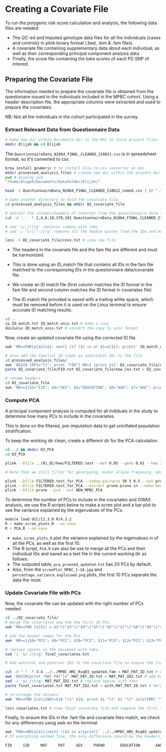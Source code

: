 # Creating a Covariate File

To run the polygenic risk score calculation and analysis, the following data files are needed:
- The QC-ed and Imputed genotype data files for all the individuals (cases and controls) in plink binary format (.bed, .bim & .fam files).
- A covariate file containing supplementary data about each individual, as well as their corresponding principal component analysis data.
- Finally, the score file containing the beta scores of each PD SNP of interest.

## Preparing the Covariate File
The information needed to prepare the covariate file is obtained from the questionaire issued to the individuals included in the MPBC cohort. Using a header description file, the appropriate columns were extracted and used to prepare the covariates.

NB: Not all the individuals in the cohort participated in the survey. 

### Extract Relevant Data from Questionnaire Data
```bash
# make new dir within Documents dir in the HPC to store project files
mkdir Elijah && cd Elijah
```

The ```QuestionnaireData_N1864_FINAL_CLEANED_210621.csv``` is in spreadsheet format, so it's converted to csv.

```bash
brew install gnumeric # to install xlsx-to-csv converter on mac
mkdir processed_analysis_files # create new dir within the project dir to store all new generated files
pwd # display cwd
"/home/elugoh/Documents/DataFolder/Elijah/"

head -1 QuestionnaireData_N1864_FINAL_CLEANED_210621_nomed.csv | tr "," "\n" | nl # view the file headers in new lines

# make another directory to hold the covariate file
cd processed_analysis_files && mkdir 02_covariate_file

# extract the columns/headers of interest from the questionnaire data to create a covariate file
cut -d ',' -f 2,4,6,10,179,181 QuestionnaireData_N1864_FINAL_CLEANED_210621_nomed.csv | sed 's/,/\t/g' | sed 's/"//g' > 02_covariate_file/covs.txt

# sed 's/,/\t/g' replaces commas with tabs
# sed -i "s/[\"-]//g' removes all the double quotes from the IDs and headers and the hyphens from the IDs

less -S 02_covariate_file/covs.txt # view new file
```

- The headers in the covariate file and the fam file are different and must be harmonized.

- This is done using an ID_match file that contains all IDs in the fam file matched to the corresponsing IDs in the questionnaire data/covariate file.

- We create an ID match file (first column matches the ID format in the fam file and second column matches the ID format in covariates file)

- The ID match file provided is saved with a trailing white space, which must be removed before it is used on the Linux terminal to ensure accurate ID matching results.

```bash
cd ..
cp ID_match.txt ID_match_unix.txt # make a copy 
dos2unix ID_match_unix.txt # convert the copy to unix format  
```

Now, create an updated covariate file using the corrected ID file.
```bash 
awk 'NR==FNR{a[$2]=$1; next} {if ($1 in a) $1=a[$1]; print}' ID_match_unix.txt processed_analysis_files/02_covariate_file/covs.txt > processed_analysis_files/02_covariate_file/new_cov.txt

# also add the familial ID (same as individual ID) to the file
cd processed_analysis_files/
awk 'BEGIN {OFS="\t"; print "FID"} NR>1 {print $1}' 02_covariate_file/new_cov.txt > 02_covariate_file/FID.txt # extract the FID column
paste 02_covariate_file/FID.txt 02_covariate_file/new_cov.txt > 02_covariate_file/updated_cov.txt # merge both files

# rename headers
cd 02_covariate_file
awk 'NR==1{$2="IID"; $4="SEX"; $5="EDUCATION"; $6="AAD"; $7="AGE"; print} NR>1' updated_cov.txt > renamed_updated_cov.txt
```

### Compute PCA
A principal component analysis is computed for all indiduals in the study to determine how many PCs to include in the covariates.

This is done on the filtered, pre-imputation data to get uninflated population stratification. 

To keep the working dir clean, create a different dir for the PCA calculation

```bash
cd ../ && mkdir 03_PCA
cd 03_PCA

plink --bfile ../01_QC/hwe/FILTERED.test --maf 0.05 --geno 0.01 --hwe 1E-6 --make-bed --out FILTERED.test_for_PCA

# Note that we still filter for genotyping, minor allele frequency, and hardy-weinberg equilibrium

plink --bfile FILTERED.test_for_PCA --indep-pairwise 50 5 0.5 --out prune 
plink --bfile FILTERED.test_for_PCA --extract prune.prune.in --make-bed --out prune
plink --bfile prune --pca --out NEW_MPBC_PCA
```
To determine the number of PCs to include in the covariates and GWAS analysis, we use the R scripts below to make a scree plot and a bar plot to see the variance explained by the eigenvalues of the PCs.

```bash
module load GCC/12.3.0 R/4.3.2
R < make_scree_plots.R --no-save
R < PCA.R --no-save
```

- ```make_scree_plots.R``` plot the variance explained by the eigenvalues in of all the PCs, as well as the first 10.  
- The R script, ```PCA.R``` can also be use to merge all the PCs and their individual IDs and saved as a text file in the current working dir as follows:
- The outputed table, ```pca_prunned_updated.txt``` has 20 PCs by default.
- Also, from the ```screePlot_MPBC_1-10.jpg``` and ```percentage_variance_explained.png``` plots, the first 10 PCs separate the data the most.

### Update Covariate File with PCs
Now, the covariate file can be updated with the right number of PCs needed. 
```bash
cd ../02_covariate_file/
# merge the covariates and the the first 10 PCs
awk 'NR==FNR {a[$1] = $2"\t"$3"\t"$4"\t"$5"\t"$6"\t"$7"\t"$8"\t"$9"\t"$10"\t"$11; next} {print $0, (a[$1] ? a[$1] : "")}' ../03_PCA/pca_prunned_updated.txt renamed_updated_cov.txt > merged_pcs_cov.txt

# add the header names for the PCs
awk 'NR==1{$8="PC1"; $9="PC2"; $10="PC3"; $11="PC4"; $12="PC5"; $13="PC6";$14="PC7"; $15="PC8"; $16="PC9"; $17="PC10"; print} NR>1' merged_pcs_cov.txt > final_covariates.txt

# replace spaces in the documnet with tabs
sed -i 's/ /\t/g' final_covariates.txt

# Add maternal and paternal IDS to the covariate file to ensure the first 6 columns in both the covariate and QC'ed .fam files match exactly

cut -d " " -f 3-4 ../../MPBC_HRC_Rsq03_updated.fam > MAT_PAT_ID.txt # extract the columns from .fam file
awk 'BEGIN{print "MAT PAT"}1' MAT_PAT_ID.txt > MAT_PAT_ID2.txt # add headers
sed -i 's/ /\t/g' MAT_PAT_ID2.txt # replace spaces with tabs
paste final_covariates.txt MAT_PAT_ID2.txt > with_MAT_PAT_ID.txt # merge the new columns with the final covariate file

# re-arrange the columns
awk 'NR==FNR {cols[NR]=$18 "\t" $19; print $1 "\t" $2 "\t" cols[FNR] "\t" $4 "\t" $3 "\t" $5 "\t" $6"\t" $7 "\t" $8 "\t" $9"\t" $10 "\t" $11 "\t" $12 "\t" $13 "\t" $14 "\t" $15 "\t" $16 "\t" $17}' c.txt > covariates.txt

less covariates.txt # view final coviarate file and compare the first two columns with the fam file
```

Finally, to ensure the IDs in the .fam file and covariate files match, we check for any differences using awk on the terminal
```bash
awk 'FNR==NR{a[$1];next} !($1 in a){print}' ../../MPBC_HRC_Rsq03_updated.fam covariates.txt
# If everything worked fine, the only difference should be the headers, which is missing in the .fam file.
```
```bash
FID     IID     MAT     PAT     SEX     PHENO       EDUCATION       AAD     AGE     PC1     PC2     PC3     PC4     PC5     PC6     PC7     PC8     PC9     PC10     
```


